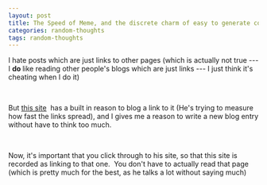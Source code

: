 ```yaml
---
layout: post
title: The Speed of Meme, and the discrete charm of easy to generate content.
categories: random-thoughts
tags: random-thoughts
---
```


  
<p>I hate posts which are just links to other pages (which is actually not true --- I <strong>do </strong>like reading other people's blogs which are just links --- I just think it's cheating when I do it)</p>
<p> </p>
<p>But <a href="http://acephalous.typepad.com/acephalous/2006/11/measuring_the_s.html">this site</a>  has a built in reason to blog a link to it (He's trying to measure how fast the links spread), and I gives me a reason to write a new blog entry without have to think too much.</p>
<p> </p>
<p>Now, it's important that you click through to his site, so that this site is recorded as linking to that one.  You don't have to actually read that page (which is pretty much for the best, as he talks a lot without saying much)</p>